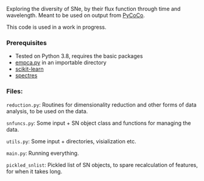 Exploring the diversity of SNe, by their flux function through time and wavelength. Meant to be used on output from [PyCoCo](https://github.com/ofek-b/PyCoCo_templates).

This code is used in a work in progress.

### Prerequisites

- Tested on Python 3.8, requires the basic packages
- [empca.py](https://github.com/sbailey/empca/blob/master/empca.py) in an importable directory
- [scikit-learn](https://scikit-learn.org/stable/)
- [spectres](https://github.com/ACCarnall/spectres)

### Files:

`reduction.py`: Routines for dimensionality reduction and other forms of data analysis, to be used on the data.

`snfuncs.py`: Some input + SN object class and functions for managing the data.

`utils.py`: Some input + directories, visialization etc.

`main.py`: Running everything.

`pickled_snlist`: Pickled list of SN objects, to spare recalculation of features, for when it takes long.